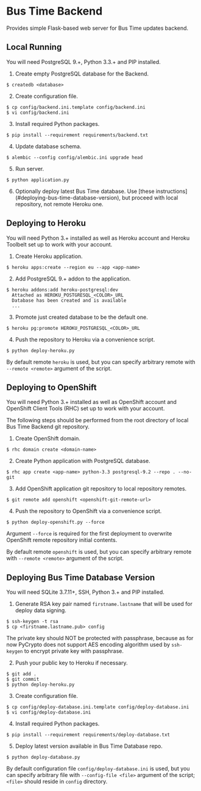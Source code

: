 # Bus Time Backend

Provides simple Flask-based web server for Bus Time updates backend.

## Local Running

You will need PostgreSQL 9.+, Python 3.3.+ and PIP installed.

1. Create empty PostgreSQL database for the Backend.

  ```
  $ createdb <database>
  ```

2. Create configuration file.

  ```
  $ cp config/backend.ini.template config/backend.ini
  $ vi config/backend.ini
  ```

3. Install required Python packages.

  ```
  $ pip install --requirement requirements/backend.txt
  ```

4. Update database schema.

  ```
  $ alembic --config config/alembic.ini upgrade head
  ```

5. Run server.

  ```
  $ python application.py
  ```

6. Optionally deploy latest Bus Time database. Use [these instructions]
(#deploying-bus-time-database-version), but proceed with local repository,
not remote Heroku one.

## Deploying to Heroku

You will need Python 3.+ installed as well as
Heroku account and Heroku Toolbelt set up to work with your account.

1. Create Heroku application.

  ```
  $ heroku apps:create --region eu --app <app-name>
  ```

2. Add PostgreSQL 9.+ addon to the application.

  ```
  $ heroku addons:add heroku-postgresql:dev
    Attached as HEROKU_POSTGRESQL_<COLOR>_URL
    Database has been created and is available
    ...
  ```

3. Promote just created database to be the default one.

  ```
  $ heroku pg:promote HEROKU_POSTGRESQL_<COLOR>_URL
  ```

4. Push the repository to Heroku via a convenience script.

  ```
  $ python deploy-heroku.py
  ```

  By default remote `heroku` is used, but you can specify arbitrary
  remote with `--remote <remote>` argument of the script.
  
## Deploying to OpenShift

You will need Python 3.+ installed as well as OpenShift account and 
OpenShift Client Tools (RHC) set up to work with your account. 

The following steps should be performed from the root directory
of local Bus Time Backend git repository.

1. Create OpenShift domain.

  ```
  $ rhc domain create <domain-name>
  ```
  
2. Create Python application with PostgreSQL database.

  ```
  $ rhc app create <app-name> python-3.3 postgresql-9.2 --repo . --no-git
  ```
  
3. Add OpenShift application git repository to local repository remotes.

  ```
  $ git remote add openshift <openshift-git-remote-url>
  ```
  
4. Push the repository to OpenShift via a convenience script.
  
  ```
  $ python deploy-openshift.py --force
  ```
  
  Argument `--force` is required for the first deployment to overwrite
  OpenShift remote repository initial contents.
  
  By default remote `openshift` is used, but you can specify arbitrary
  remote with `--remote <remote>` argument of the script.

## Deploying Bus Time Database Version

You will need SQLite 3.7.11+, SSH, Python 3.+ and PIP installed.

1. Generate RSA key pair named `firstname.lastname` that will be used for deploy data signing.

  ```
  $ ssh-keygen -t rsa
  $ cp <firstname.lastname.pub> config
  ```

  The private key should NOT be protected with passphrase, because as for now PyCrypto does not
  support AES encoding algorithm used by `ssh-keygen` to encrypt private key with passphrase.

2. Push your public key to Heroku if necessary.

  ```
  $ git add .
  $ git commit
  $ python deploy-heroku.py
  ```

3. Create configuration file.
  ```
  $ cp config/deploy-database.ini.template config/deploy-database.ini
  $ vi config/deploy-database.ini
  ```

4. Install required Python packages.

  ```
  $ pip install --requirement requirements/deploy-database.txt
  ```

5. Deploy latest version available in Bus Time Database repo.

  ```
  $ python deploy-database.py
  ```

  By default configuration file `config/deploy-database.ini` is used,
  but you can specify arbitrary file with `--config-file <file>` argument
  of the script; `<file>` should reside in `config` directory.
